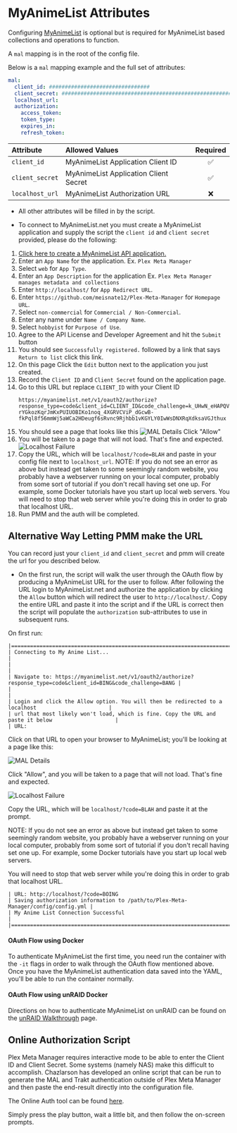 # MyAnimeList Attributes

Configuring [MyAnimeList](https://myanimelist.net/) is optional but is required for MyAnimeList based collections and operations to function.

A `mal` mapping is in the root of the config file.

Below is a `mal` mapping example and the full set of attributes:
```yaml
mal:
  client_id: ################################
  client_secret: ################################################################
  localhost_url: 
  authorization:
    access_token:
    token_type:
    expires_in:
    refresh_token:
```

| Attribute       | Allowed Values                        | Required |
|:----------------|:--------------------------------------|:--------:|
| `client_id`     | MyAnimeList Application Client ID     | &#9989;  |
| `client_secret` | MyAnimeList Application Client Secret | &#9989;  |
| `localhost_url` | MyAnimeList Authorization URL         | &#10060; |

* All other attributes will be filled in by the script.

* To connect to MyAnimeList.net you must create a MyAnimeList application and supply the script the `client id` and `client secret` provided, please do the following:
1. [Click here to create a MyAnimeList API application.](https://myanimelist.net/apiconfig/create)
2. Enter an `App Name` for the application. Ex. `Plex Meta Manager`
3. Select `web` for `App Type`.
4. Enter an `App Description` for the application Ex. `Plex Meta Manager manages metadata and collections`
5. Enter `http://localhost/` for `App Redirect URL`.
6. Enter `https://github.com/meisnate12/Plex-Meta-Manager` for `Homepage URL`.
7. Select `non-commercial` for `Commercial / Non-Commercial`.
8. Enter any name under `Name / Company Name`.
9. Select `hobbyist` for `Purpose of Use`.
10. Agree to the API License and Developer Agreement and hit the `Submit` button
11. You should see `Successfully registered.` followed by a link that says `Return to list` click this link.
12. On this page Click the `Edit` button next to the application you just created.
13. Record the `Client ID` and `Client Secret` found on the application page.
14. Go to this URL but replace `CLIENT_ID` with your Client ID 
    ```
    https://myanimelist.net/v1/oauth2/authorize?response_type=code&client_id=CLIENT_ID&code_challenge=k_UHwN_eHAPQVXiceC-rYGkozKqrJmKxPUIUOBIKo1noq_4XGRVCViP_dGcwB-fkPql8f56mmWj5aWCa2HDeugf6sRvnc9Rjhbb1vKGYLY0IwWsDNXRqXdksaVGJthux
    ```
15. You should see a page that looks like this 
    ![MAL Details](mal.png)
    Click "Allow"
16. You will be taken to a page that will not load. That's fine and expected.
    ![Localhost Failure](localhost-fail.png)
17. Copy the URL, which will be `localhost/?code=BLAH` and paste in your config file next to `localhost_url`.
    NOTE: If you do not see an error as above but instead get taken to some seemingly random website, you probably have a webserver running on your local computer, probably from some sort of tutorial if you don't recall having set one up.  For example, some Docker tutorials have you start up local web servers.
    You will need to stop that web server while you're doing this in order to grab that localhost URL.
18. Run PMM and the auth will be completed.

## Alternative Way Letting PMM make the URL

You can record just your `client_id` and `client_secret` and pmm will create the url for you described below.

* On the first run, the script will walk the user through the OAuth flow by producing a MyAnimeList URL for the user to follow. After following the URL login to MyAnimeList.net and authorize the application by clicking the `Allow` button which will redirect the user to `http://localhost/`. Copy the entire URL and paste it into the script and if the URL is correct then the script will populate the `authorization` sub-attributes to use in subsequent runs.

On first run:
```
|====================================================================================================|
| Connecting to My Anime List...                                                                     |
|                                                                                                    |
| Navigate to: https://myanimelist.net/v1/oauth2/authorize?response_type=code&client_id=BING&code_challenge=BANG |
|                                                                                                    |
| Login and click the Allow option. You will then be redirected to a localhost                       |
| url that most likely won't load, which is fine. Copy the URL and paste it below                    |
| URL:

```

Click on that URL to open your browser to MyAnimeList; you'll be looking at a page like this:

![MAL Details](mal.png)

Click "Allow", and you will be taken to a page that will not load.  That's fine and expected.

![Localhost Failure](localhost-fail.png)

Copy the URL, which will be `localhost/?code=BLAH` and paste it at the prompt.

NOTE: If you do not see an error as above but instead get taken to some seemingly random website, you probably have a webserver running on your local computer, probably from some sort of tutorial if you don't recall having set one up.  For example, some Docker tutorials have you start up local web servers.

You will need to stop that web server while you're doing this in order to grab that localhost URL.

```
| URL: http://localhost/?code=BOING
| Saving authorization information to /path/to/Plex-Meta-Manager/config/config.yml |
| My Anime List Connection Successful                                                                |
|====================================================================================================|

```

<h4>OAuth Flow using Docker</h4>

To authenticate MyAnimeList the first time, you need run the container with the `-it` flags in order to walk through the OAuth flow mentioned above. Once you have the MyAnimeList authentication data saved into the YAML, you'll be able to run the container normally.

<h4>OAuth Flow using unRAID Docker</h4>

Directions on how to authenticate MyAnimeList on unRAID can be found on the [unRAID Walkthrough](../home/guides/unraid.md#advanced-installation-authenticating-trakt-or-myanimelist) page.

## Online Authorization Script

Plex Meta Manager requires interactive mode to be able to enter the Client ID and Client Secret. Some systems (namely NAS) make this difficult to accomplish. Chazlarson has developed an online script that can be run to generate the MAL and Trakt authentication outside of Plex Meta Manager and then paste the end-result directly into the configuration file.

The Online Auth tool can be found [here](https://replit.com/@chazlarson/MALAuth).

Simply press the play button, wait a little bit, and then follow the on-screen prompts.